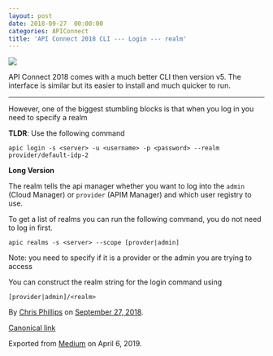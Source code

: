 ```yaml
---
layout: post
date: 2018-09-27  00:00:00
categories: APIConnect
title: 'API Connect 2018 CLI --- Login --- realm'
---
```

<!--more-->

![](https://cdn-images-1.medium.com/max/800/1*RpK5B2rBTfCGX15_7Ln6zw.png)

API Connect 2018 comes with a much better CLI then version v5. The
interface is similar but its easier to install and much quicker to run.







------------------------------------------------------------------------




However, one of the biggest stumbling blocks is that when you log in you
need to specify a realm

**TLDR**: Use the following command

`apic login -s <server> -u <username> -p <password> --realm provider/default-idp-2`

**Long Version**

The realm tells the api manager whether you want to log into the
`admin` (Cloud Manager) or
`provider` (APIM Manager) and which user
registry to use.

To get a list of realms you can run the following command, you do not
need to log in first.

`apic realms -s <server> --scope [provder|admin]`

Note: you need to specify if it is a provider or the admin you are
trying to access

You can construct the realm string for the login command using

`[provider|admin]/<realm>`





By [Chris Phillips](https://medium.com/@cminion) on
[September 27, 2018](https://medium.com/p/39f24178bf99).

[Canonical
link](https://medium.com/@cminion/api-connect-2018-cli-login-realm-39f24178bf99)

Exported from [Medium](https://medium.com) on April 6, 2019.
